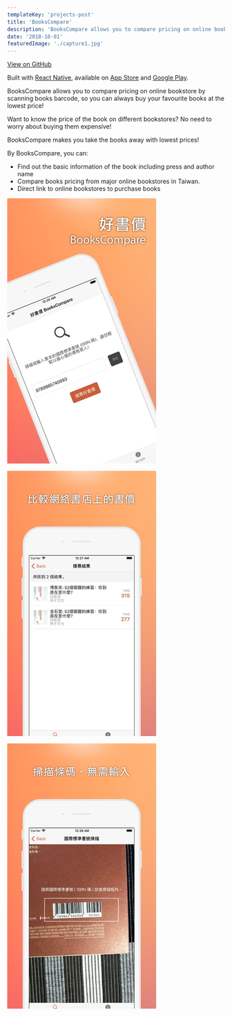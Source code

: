 ```yaml
---
templateKey: 'projects-post'
title: 'BooksCompare'
description: 'BooksCompare allows you to compare pricing on online bookstore by scanning books barcode.'
date: '2018-10-01'
featuredImage: './capture1.jpg'
---
```


[View on GitHub](https://github.com/andrewmmc/bookscompare-app)

Built with [React Native](https://facebook.github.io/react-native/), available on [App Store](http://bit.ly/bookscompare) and [Google Play](http://bit.ly/bookscompare-android).

BooksCompare allows you to compare pricing on online bookstore by scanning books barcode, so you can always buy your favourite books at the lowest price!

Want to know the price of the book on different bookstores? No need to worry about buying them expensive!

BooksCompare makes you take the books away with lowest prices!

By BooksCompare, you can:

- Find out the basic information of the book including press and author name
- Compare books pricing from major online bookstores in Taiwan.
- Direct link to online bookstores to purchase books

![](./capture1.jpg)

![](./capture2.jpg)

![](./capture3.jpg)
